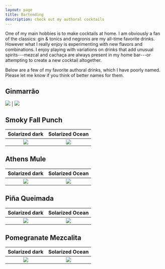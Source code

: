 ```yaml
---
layout: page
title: Bartending
description: check out my authoral cocktails
---
```


One of my main hobbies is to make cocktails at home. I am obviously a fan of the classics: gin & tonics and negronis are my all-time favorite drinks. However what I really enjoy is experimenting with new flavors and combinations. I enjoy playing with variations on drinks that add unusual spirits---mezcal and cachaça are always present in my home bar---or attempting to create a new cocktail altogether.

Below are a few of my favorite authoral drinks, which I have poorly named. Please let me know if you think of better names for them.

## Ginmarrão

![](https://...Dark.png)  |  ![](https://...Ocean.png)

## Smoky Fall Punch

Solarized dark             |  Solarized Ocean
:-------------------------:|:-------------------------:
![](https://...Dark.png)  |  ![](https://...Ocean.png)

## Athens Mule

Solarized dark             |  Solarized Ocean
:-------------------------:|:-------------------------:
![](https://...Dark.png)  |  ![](https://...Ocean.png)

## Piña Queimada

Solarized dark             |  Solarized Ocean
:-------------------------:|:-------------------------:
![](https://...Dark.png)  |  ![](https://...Ocean.png)

## Pomegranate Mezcalita

Solarized dark             |  Solarized Ocean
:-------------------------:|:-------------------------:
![](https://...Dark.png)  |  ![](https://...Ocean.png)
